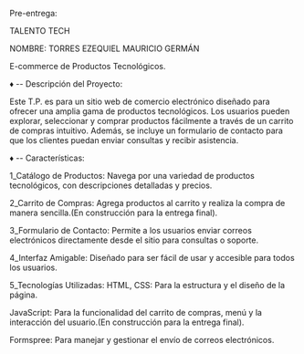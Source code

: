 
Pre-entrega: 

TALENTO TECH

NOMBRE: TORRES EZEQUIEL MAURICIO GERMÁN

E-commerce de Productos Tecnológicos.

♦ -- Descripción del Proyecto:

Este T.P. es para un sitio web de comercio electrónico diseñado para
ofrecer una amplia gama de productos tecnológicos. 
Los usuarios pueden explorar, seleccionar y comprar productos 
fácilmente a través de un carrito de compras intuitivo. 
Además, se incluye un formulario de contacto para que los clientes puedan
enviar consultas y recibir asistencia.


♦ -- Características:

1_Catálogo de Productos:
Navega por una variedad de productos tecnológicos, 
con descripciones detalladas y precios.

2_Carrito de Compras: 
Agrega productos al carrito y realiza la compra de
manera sencilla.(En construcción para la entrega final).

3_Formulario de Contacto: 
Permite a los usuarios enviar correos 
electrónicos directamente desde el sitio para consultas o soporte.

4_Interfaz Amigable: 
Diseñado para ser fácil de usar y accesible para 
todos los usuarios.

5_Tecnologías Utilizadas:
HTML, CSS: Para la estructura y el diseño de la página.

JavaScript: Para la funcionalidad del carrito de compras, menú y la 
interacción del usuario.(En construcción para la entrega final).

Formspree: Para manejar y gestionar el envío de correos electrónicos.






